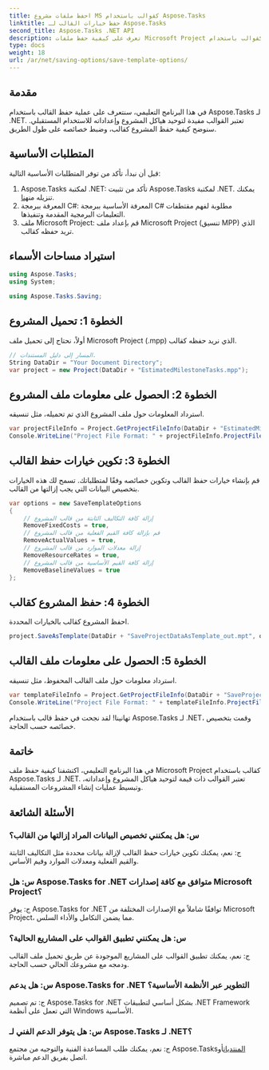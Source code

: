 ```yaml
---
title: احفظ ملفات مشروع MS كقوالب باستخدام Aspose.Tasks
linktitle: حفظ خيارات القالب لـ Aspose.Tasks
second_title: Aspose.Tasks .NET API
description: تعرف على كيفية حفظ ملفات Microsoft Project كقوالب باستخدام Aspose.Tasks لـ .NET. قم بتخصيص إعدادات القالب لإدارة مبسطة للمشروع.
type: docs
weight: 18
url: /ar/net/saving-options/save-template-options/
---
```

## مقدمة
في هذا البرنامج التعليمي، سنتعرف على عملية حفظ القالب باستخدام Aspose.Tasks لـ .NET. تعتبر القوالب مفيدة لتوحيد هياكل المشروع وإعداداته للاستخدام المستقبلي. سنوضح كيفية حفظ المشروع كقالب، وضبط خصائصه على طول الطريق.
## المتطلبات الأساسية
قبل أن نبدأ، تأكد من توفر المتطلبات الأساسية التالية:
1.  Aspose.Tasks لمكتبة .NET: تأكد من تثبيت Aspose.Tasks لمكتبة .NET. يمكنك تنزيله من[هنا](https://releases.aspose.com/tasks/net/).
2. المعرفة ببرمجة C#: المعرفة الأساسية ببرمجة C# مطلوبة لفهم مقتطفات التعليمات البرمجية المقدمة وتنفيذها.
3. ملف Microsoft Project: قم بإعداد ملف Microsoft Project (تنسيق MPP) الذي تريد حفظه كقالب.

## استيراد مساحات الأسماء
```csharp
using Aspose.Tasks;
using System;

using Aspose.Tasks.Saving;
```
## الخطوة 1: تحميل المشروع
أولاً، نحتاج إلى تحميل ملف Microsoft Project (.mpp) الذي نريد حفظه كقالب.
```csharp
// المسار إلى دليل المستندات.
String DataDir = "Your Document Directory";
var project = new Project(DataDir + "EstimatedMilestoneTasks.mpp");
```
## الخطوة 2: الحصول على معلومات ملف المشروع
استرداد المعلومات حول ملف المشروع الذي تم تحميله، مثل تنسيقه.
```csharp
var projectFileInfo = Project.GetProjectFileInfo(DataDir + "EstimatedMilestoneTasks.mpp");
Console.WriteLine("Project File Format: " + projectFileInfo.ProjectFileFormat);
```
## الخطوة 3: تكوين خيارات حفظ القالب
قم بإنشاء خيارات حفظ القالب وتكوين خصائصه وفقًا لمتطلباتك. تسمح لك هذه الخيارات بتخصيص البيانات التي يجب إزالتها من القالب.
```csharp
var options = new SaveTemplateOptions
{
	// إزالة كافة التكاليف الثابتة من قالب المشروع
	RemoveFixedCosts = true,
	// قم بإزالة كافة القيم الفعلية من قالب المشروع
	RemoveActualValues = true,
	// إزالة معدلات الموارد من قالب المشروع
	RemoveResourceRates = true,
	// إزالة كافة القيم الأساسية من قالب المشروع
	RemoveBaselineValues = true
};
```
## الخطوة 4: حفظ المشروع كقالب
احفظ المشروع كقالب بالخيارات المحددة.
```csharp
project.SaveAsTemplate(DataDir + "SaveProjectDataAsTemplate_out.mpt", options);
```
## الخطوة 5: الحصول على معلومات ملف القالب
استرداد معلومات حول ملف القالب المحفوظ، مثل تنسيقه.
```csharp
var templateFileInfo = Project.GetProjectFileInfo(DataDir + "SaveProjectDataAsTemplate_out.mpt");
Console.WriteLine("Project File Format: " + templateFileInfo.ProjectFileFormat);
```
تهانينا! لقد نجحت في حفظ قالب باستخدام Aspose.Tasks لـ .NET، وقمت بتخصيص خصائصه حسب الحاجة.

## خاتمة
في هذا البرنامج التعليمي، اكتشفنا كيفية حفظ ملف Microsoft Project كقالب باستخدام Aspose.Tasks لـ .NET. تعتبر القوالب ذات قيمة لتوحيد هياكل المشروع وإعداداته، وتبسيط عمليات إنشاء المشروعات المستقبلية.
## الأسئلة الشائعة
### س: هل يمكنني تخصيص البيانات المراد إزالتها من القالب؟
ج: نعم، يمكنك تكوين خيارات حفظ القالب لإزالة بيانات محددة مثل التكاليف الثابتة والقيم الفعلية ومعدلات الموارد وقيم الأساس.
### س: هل Aspose.Tasks for .NET متوافق مع كافة إصدارات Microsoft Project؟
ج: يوفر Aspose.Tasks for .NET توافقًا شاملاً مع الإصدارات المختلفة من Microsoft Project، مما يضمن التكامل والأداء السلس.
### س: هل يمكنني تطبيق القوالب على المشاريع الحالية؟
ج: نعم، يمكنك تطبيق القوالب على المشاريع الموجودة عن طريق تحميل ملف القالب ودمجه مع مشروعك الحالي حسب الحاجة.
### س: هل يدعم Aspose.Tasks for .NET التطوير عبر الأنظمة الأساسية؟
ج: تم تصميم Aspose.Tasks for .NET بشكل أساسي لتطبيقات .NET Framework التي تعمل على أنظمة Windows الأساسية.
### س: هل يتوفر الدعم الفني لـ Aspose.Tasks لـ .NET؟
 ج: نعم، يمكنك طلب المساعدة الفنية والتوجيه من مجتمع Aspose.Tasks[المنتديات](https://forum.aspose.com/c/tasks/15)أو اتصل بفريق الدعم مباشرة.